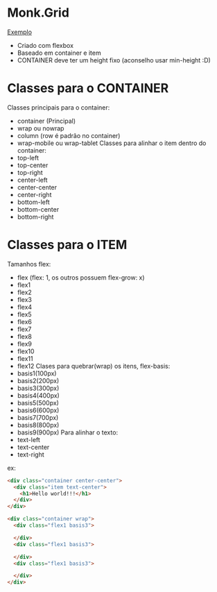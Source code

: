 # Monk.Grid
[Exemplo](https://agenciamonk.github.io/grid/)

- Criado com flexbox
- Baseado em container e item
- CONTAINER deve ter um height fixo (aconselho usar min-height :D)

# Classes para o CONTAINER
Classes principais para o container:
- container (Principal)
- wrap ou nowrap
- column (row é padrão no container)
- wrap-mobile ou wrap-tablet
Classes para alinhar o item dentro do container:
- top-left
- top-center
- top-right
- center-left
- center-center
- center-right
- bottom-left
- bottom-center
- bottom-right
# Classes para o ITEM
Tamanhos flex:
- flex (flex: 1, os outros possuem flex-grow: x)
- flex1
- flex2
- flex3
- flex4
- flex5
- flex6
- flex7
- flex8
- flex9
- flex10
- flex11
- flex12
Clases para quebrar(wrap) os itens, flex-basis:
- basis1(100px)
- basis2(200px)
- basis3(300px)
- basis4(400px)
- basis5(500px)
- basis6(600px)
- basis7(700px)
- basis8(800px)
- basis9(900px)
Para alinhar o texto:
- text-left
- text-center
- text-right

ex:
```html
<div class="container center-center">
  <div class="item text-center">
    <h1>Hello world!!!</h1>
  </div>
</div>
```

```html
<div class="container wrap">
  <div class="flex1 basis3">

  </div>
  <div class="flex1 basis3">

  </div>
  <div class="flex1 basis3">

  </div>
</div>
```
